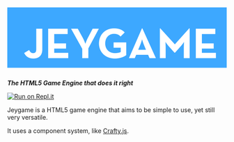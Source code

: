 # ![The Jeygame logo](./logo-big.svg)  
***The HTML5 Game Engine that does it right***

[![Run on Repl.it](https://repl.it/badge/github/jeygame/jeygame)](https://repl.it/github/jeygame/jeygame)

Jeygame is a HTML5 game engine that aims to be simple to use, yet still very versatile.

It uses a component system, like [Crafty.js](https://craftyjs.com).
